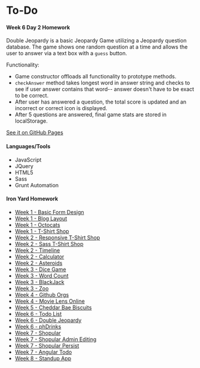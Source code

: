 # To-Do
#### Week 6 Day 2 Homework

Double Jeopardy is a basic Jeopardy Game utilizing a Jeopardy question database. The game shows one random question at a time and allows the user to answer via a text box with a `guess` button.

Functionality:
* Game constructor offloads all functionality to prototype methods.
* `checkAnswer` method takes longest word in answer string and checks to see if user answer contains that word-- answer doesn't have to be exact to be correct.
* After user has answered a question, the total score is updated and an incorrect or correct icon is displayed.
* After 5 questions are answered, final game stats are stored in localStorage.

[See it on GitHub Pages](https://samanthasheadavis.github.io/doubleJeopardy/)
#### Languages/Tools
* JavaScript
* JQuery
* HTML5
* Sass
* Grunt Automation

#### Iron Yard Homework
* [Week 1 - Basic Form Design](https://github.com/samanthasheadavis/basicFormDesign)
* [Week 1 - Blog Layout](https://github.com/samanthasheadavis/blogLayout)
* [Week 1 - Octocats](https://github.com/samanthasheadavis/octocats)
* [Week 1 - T-Shirt Shop](https://github.com/samanthasheadavis/tshirtShop)
* [Week 2 - Responsive T-Shirt Shop](https://github.com/samanthasheadavis/responsiveTshirtShop)
* [Week 2 - Sass T-Shirt Shop](https://github.com/samanthasheadavis/sassTshirtShop)
* [Week 2 - Timeline](https://github.com/samanthasheadavis/timeline)
* [Week 2 - Calculator](https://github.com/samanthasheadavis/fee-calculator)
* [Week 2 - Asteroids](https://github.com/samanthasheadavis/asteroids)
* [Week 3 - Dice Game](https://github.com/samanthasheadavis/dieGame)
* [Week 3 - Word Count](https://github.com/samanthasheadavis/dieGame)
* [Week 3 - BlackJack](https://github.com/samanthasheadavis/blackjack)
* [Week 3 - Zoo](https://github.com/samanthasheadavis/zoo)
* [Week 4 - Github Orgs](https://github.com/samanthasheadavis/gitOrgs)
* [Week 4 - Movie Lens Online](https://github.com/samanthasheadavis/movie-ratings)
* [Week 5 - Cheddar Bae Biscuits](https://github.com/samanthasheadavis/apiSite)
* [Week 6 - Todo List](https://github.com/samanthasheadavis/fee-todo)
* [Week 6 - Double Jeopardy](https://github.com/samanthasheadavis/doubleJeopardy)
* [Week 6 - phDrinks](https://github.com/samanthasheadavis/phDrinks)
* [Week 7 - Shopular](https://github.com/samanthasheadavis/shopular)
* [Week 7 - Shopular Admin Editing](https://github.com/samanthasheadavis/shopularAdminEdit)
* [Week 7 - Shopular Persist](https://github.com/samanthasheadavis/shopularPersist)
* [Week 7 - Angular Todo](https://github.com/samanthasheadavis/angularTodo)
* [Week 8 - Standup App](https://github.com/samanthasheadavis/standup)
